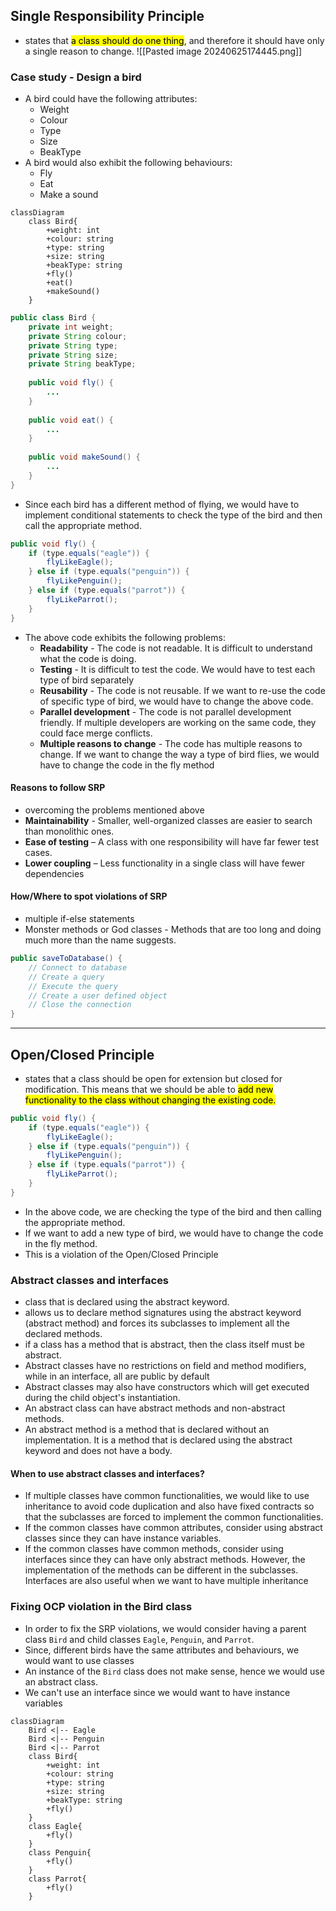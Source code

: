 ## Single Responsibility Principle
- states that <mark class="hltr-b">a class should do one thing</mark>, and therefore it should have only a single reason to change.
![[Pasted image 20240625174445.png]]

### Case study - Design a bird
- A bird could have the following attributes:
	- Weight
	- Colour
	- Type
	- Size
	- BeakType
- A bird would also exhibit the following behaviours:
	- Fly
	- Eat
	- Make a sound
```mermaid
classDiagram
    class Bird{
        +weight: int
        +colour: string
        +type: string
        +size: string
        +beakType: string
        +fly()
        +eat()
        +makeSound()
    }
```

```java
public class Bird {
	private int weight;
	private String colour;
	private String type;
	private String size;
	private String beakType;
	
	public void fly() {
		...
	}
	
	public void eat() {
		...
	}
	
	public void makeSound() {
		...
	}
}
```

- Since each bird has a different method of flying, we would have to implement conditional statements to check the type of the bird and then call the appropriate method.
```java
public void fly() {
	if (type.equals("eagle")) {
		flyLikeEagle();
	} else if (type.equals("penguin")) {
		flyLikePenguin();
	} else if (type.equals("parrot")) {
		flyLikeParrot();
	}
}
```

- The above code exhibits the following problems:
  - **Readability** - The code is not readable. It is difficult to understand what the code is doing.
  - **Testing** - It is difficult to test the code. We would have to test each type of bird separately
  - **Reusability** - The code is not reusable. If we want to re-use the code of specific type of bird, we would have to change the above code.
  - **Parallel development** - The code is not parallel development friendly. If multiple developers are working on the same code, they could face merge conflicts.
  - **Multiple reasons to change** - The code has multiple reasons to change. If we want to change the way a type of bird flies, we would have to change the code in the fly method

#### Reasons to follow SRP
- overcoming the problems mentioned above
- **Maintainability** - Smaller, well-organized classes are easier to search than monolithic ones. 
- **Ease of testing** – A class with one responsibility will have far fewer test cases. 
- **Lower coupling** – Less functionality in a single class will have fewer dependencies

#### How/Where to spot violations of SRP
- multiple if-else statements
- Monster methods or God classes - Methods that are too long and doing much more than the name suggests.
```java
public saveToDatabase() { 
	// Connect to database 
	// Create a query 
	// Execute the query
	// Create a user defined object 
	// Close the connection
}
```

---
## Open/Closed Principle

- states that a class should be open for extension but closed for modification. This means that we should be able to <mark class="hltr-b">add new functionality to the class without changing the existing code.</mark>
```java
public void fly() {
	if (type.equals("eagle")) {
		flyLikeEagle();
	} else if (type.equals("penguin")) {
		flyLikePenguin();
	} else if (type.equals("parrot")) {
		flyLikeParrot();
	}
}
```
- In the above code, we are checking the type of the bird and then calling the appropriate method. 
- If we want to add a new type of bird, we would have to change the code in the fly method. 
- This is a violation of the Open/Closed Principle

### Abstract classes and interfaces
- class that is declared using the abstract keyword. 
- allows us to declare method signatures using the abstract keyword (abstract method) and forces its subclasses to implement all the declared methods. 
- if a class has a method that is abstract, then the class itself must be abstract.
- Abstract classes have no restrictions on field and method modifiers, while in an interface, all are public by default
- Abstract classes may also have constructors which will get executed during the child object's instantiation.
- An abstract class can have abstract methods and non-abstract methods.
- An abstract method is a method that is declared without an implementation. It is a method that is declared using the abstract keyword and does not have a body.

#### When to use abstract classes and interfaces?
- If multiple classes have common functionalities, we would like to use inheritance to avoid code duplication and also have fixed contracts so that the subclasses are forced to implement the common functionalities. 
- If the common classes have common attributes, consider using abstract classes since they can have instance variables. 
- If the common classes have common methods, consider using interfaces since they can have only abstract methods. However, the implementation of the methods can be different in the subclasses. Interfaces are also useful when we want to have multiple inheritance

### Fixing OCP violation in the Bird class
- In order to fix the SRP violations, we would consider having a parent class `Bird` and child classes `Eagle`, `Penguin`, and `Parrot`.
- Since, different birds have the same attributes and behaviours, we would want to use classes
- An instance of the `Bird` class does not make sense, hence we would use an abstract class. 
- We can't use an interface since we would want to have instance variables

```mermaid
classDiagram
    Bird <|-- Eagle
    Bird <|-- Penguin
    Bird <|-- Parrot
    class Bird{
        +weight: int
        +colour: string
        +type: string
        +size: string
        +beakType: string
        +fly()
    }
    class Eagle{
        +fly()
    }
    class Penguin{
        +fly()
    }
    class Parrot{
        +fly()
    }
```
